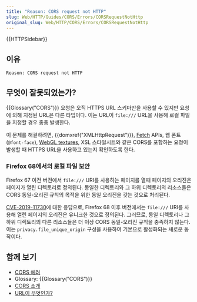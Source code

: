 ```yaml
---
title: "Reason: CORS request not HTTP"
slug: Web/HTTP/Guides/CORS/Errors/CORSRequestNotHttp
original_slug: Web/HTTP/CORS/Errors/CORSRequestNotHttp
---
```


{{HTTPSidebar}}

## 이유

```
Reason: CORS request not HTTP
```

## 무엇이 잘못되었는가?

{{Glossary("CORS")}} 요청은 오직 HTTPS URL 스키마만을 사용할 수 있지만 요청에 의해 지정된 URL은 다른 타입이다. 이는 URL이 `file:///` URL을 사용해 로컬 파일을 지정할 경우 종종 발생한다.

이 문제를 해결하려면, {{domxref("XMLHttpRequest")}}, [Fetch](/ko/docs/Web/API/Fetch_API) APIs, 웹 폰트 (`@font-face`), [WebGL textures](/ko/docs/Web/API/WebGL_API/Tutorial/Using_textures_in_WebGL), XSL 스타일시트와 같은 CORS를 포함하는 요청이 발생할 때 HTTPS URL을 사용하고 있는지 확인하도록 한다.

### Firefox 68에서의 로컬 파일 보안

Firefox 67 이전 버전에서 `file:///` URI를 사용하는 페이지를 열때 페이지의 오리진은 페이지가 열린 디렉토리로 정의된다. 동일한 디렉토리와 그 하위 디렉토리의 리소스들은 CORS 동일-오리진 규칙의 목적을 위한 동일 오리진을 갖는 것으로 처리된다.

[CVE-2019-11730](https://www.mozilla.org/en-US/security/advisories/mfsa2019-21/#CVE-2019-11730)에 대한 응답으로, Firefox 68 이후 버전에서는 `file:///` URI를 사용해 열린 페이지의 오리진은 유니크한 것으로 정의된다. 그러므로, 동일 디렉토리나 그 하위 디렉토리의 다른 리소스들은 더 이상 CORS 동일-오리진 규칙을 충족하지 않는다. 이는 `privacy.file_unique_origin` 구성을 사용하여 기본으로 활성화되는 새로운 동작이다.

## 함께 보기

- [CORS 에러](/ko/docs/Web/HTTP/CORS/Errors)
- Glossary: {{Glossary("CORS")}}
- [CORS 소개](/ko/docs/Web/HTTP/CORS)
- [URL이 무엇인가?](/ko/docs/Learn/Common_questions/Web_mechanics/What_is_a_URL)
